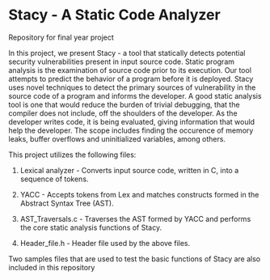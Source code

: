 # Stacy - A Static Code Analyzer
Repository for final year project

In this project, we present Stacy - a tool that statically detects potential security vulnerabilities present in input source code. Static program analysis is the examination of source code prior to its execution. Our tool attempts to predict the behavior of a program before it is deployed. Stacy uses novel techniques to detect the primary sources of vulnerability in the source code of a program and informs the developer. 
A good static analysis tool is one that would reduce the burden of trivial debugging, that the compiler does not include, off the shoulders of the developer. As the developer writes code, it is being evaluated, giving information that would help the developer.
The scope includes finding the occurence of memory leaks, buffer overflows and uninitialized variables, among others.

This project utilizes the following files:

1. Lexical analyzer - Converts input source code, written in C, into a sequence of tokens.

2. YACC - Accepts tokens from Lex and matches constructs formed in the Abstract Syntax Tree (AST). 

3. AST_Traversals.c - Traverses the AST formed by YACC and performs the core static analysis functions of Stacy.

4. Header_file.h - Header file used by the above files. 

Two samples files that are used to test the basic functions of Stacy are also included in this repository
